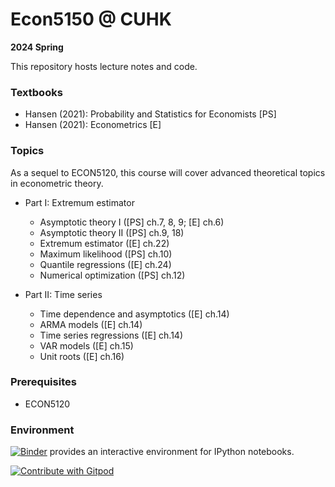 # Econ5150 @ CUHK

**2024 Spring**

This repository hosts lecture notes and code.



### Textbooks
* Hansen (2021): Probability and Statistics for Economists [PS] 
* Hansen (2021): Econometrics [E]



### Topics

As a sequel to ECON5120, this course will cover advanced theoretical topics in econometric theory.


* Part I: Extremum estimator
  * Asymptotic theory I ([PS] ch.7, 8, 9; [E] ch.6)
  * Asymptotic theory II ([PS] ch.9, 18)
  * Extremum estimator ([E] ch.22)
  * Maximum likelihood ([PS] ch.10)
  * Quantile regressions ([E] ch.24)
  * Numerical optimization ([PS] ch.12)


* Part II: Time series
  * Time dependence and asymptotics ([E] ch.14)
  * ARMA models ([E] ch.14)
  * Time series regressions ([E] ch.14)
  * VAR models ([E] ch.15)
  * Unit roots ([E] ch.16)


### Prerequisites
* ECON5120


### Environment

[![Binder](https://mybinder.org/badge_logo.svg)](https://mybinder.org/v2/gh/zhentaoshi/Econ5150/HEAD) provides an interactive environment for IPython notebooks.


<a href="https://gitpod.io/#https://github.com/zhentaoshi/Econ5150">
  <img
    src="https://img.shields.io/badge/Contribute%20with-Gitpod-908a85?logo=gitpod"
    alt="Contribute with Gitpod"
  />
</a>

